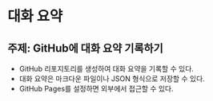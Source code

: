 # 대화 요약

## 주제: GitHub에 대화 요약 기록하기

- GitHub 리포지토리를 생성하여 대화 요약을 기록할 수 있다.
- 대화 요약은 마크다운 파일이나 JSON 형식으로 저장할 수 있다.
- GitHub Pages를 설정하면 외부에서 접근할 수 있다.
